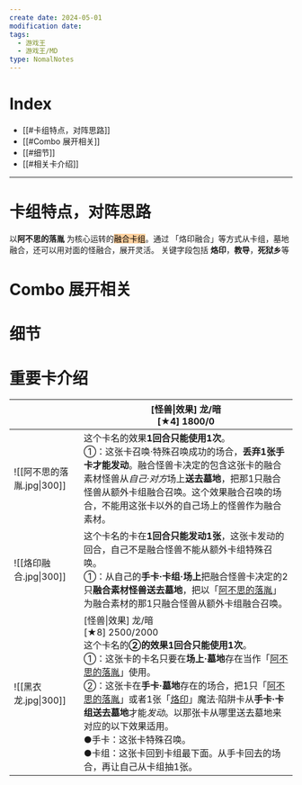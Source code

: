 ```yaml
---
create date: 2024-05-01
modification date: 
tags:
  - 游戏王
  - 游戏王/MD
type: NomalNotes
---
```

# Index
- [[#卡组特点，对阵思路]]
- [[#Combo 展开相关]]
- [[#细节]]
- [[#相关卡介绍]]
---
# 卡组特点，对阵思路
以**阿不思的落胤** 为核心运转的<mark style="background: #FFB86CA6;">融合卡组</mark>。通过 「烙印融合」等方式从卡组，墓地融合，还可以用对面的怪融合，展开灵活。
关键字段包括 **烙印**，**教导**，**死狱乡**等
# Combo 展开相关
# 细节
# 重要卡介绍

|                      | [怪兽\|效果] 龙/暗  <br>[★4] 1800/0                                                                                                                                                                                                                                                                                                                                                           |
| -------------------- | --------------------------------------------------------------------------------------------------------------------------------------------------------------------------------------------------------------------------------------------------------------------------------------------------------------------------------------------------------------------------------------- |
| ![[阿不思的落胤.jpg\|300]] | 这个卡名的效果**1回合只能使用1次**。  <br>①：这张卡召唤·特殊召唤成功的场合，**丢弃1张手卡才能发动**。融合怪兽卡决定的包含这张卡的融合素材怪兽从*自己·对方*场上**送去墓地**，把那1只融合怪兽从额外卡组融合召唤。这个效果融合召唤的场合，不能用这张卡以外的自己场上的怪兽作为融合素材。                                                                                                                                                                                                                                |
| ![[烙印融合.jpg\|300]]   | 这个卡名的卡在**1回合只能发动1张**，这张卡发动的回合，自己不是融合怪兽不能从额外卡组特殊召唤。<br>①：从自己的**手卡·卡组·场上**把融合怪兽卡决定的2只**融合素材怪兽送去墓地**，把以「[阿不思的落胤](https://ygocdb.com/card/68468459)」为融合素材的那1只融合怪兽从额外卡组融合召唤。                                                                                                                                                                                                                 |
| ![[黑衣龙.jpg\|300]]    | [怪兽\|效果] 龙/暗  <br>[★8] 2500/2000<br>这个卡名的**②的效果1回合只能使用1次**。  <br>①：这张卡的卡名只要在**场上·墓地**存在当作「[阿不思的落胤](https://ygocdb.com/card/68468459)」使用。  <br>②：这张卡在**手卡·墓地**存在的场合，把1只「[阿不思的落胤](https://ygocdb.com/card/68468459)」或者1张「[烙印](https://ygocdb.com/?search=%E7%83%99%E5%8D%B0)」魔法·陷阱卡从**手卡·卡组送去墓地**才能*发动*。以那张卡从哪里送去墓地来对应的以下效果适用。  <br>●手卡：这张卡特殊召唤。  <br>●卡组：这张卡回到卡组最下面。从手卡回去的场合，再让自己从卡组抽1张。 |

